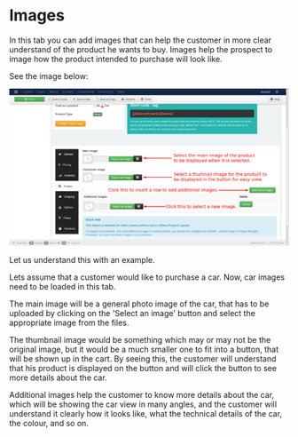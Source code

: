 # Images

In this tab you can add images that can help the customer in more clear understand of the product he wants to buy. Images help the prospect to image how the product intended to purchase will look like.

See the image below:

![Simple Image](product_simple_images.png)

Let us understand this with an example. 

Lets assume that a customer would like to purchase a car. Now, car images need to be loaded in this tab. 

The main image will be a general photo image of the car, that has to be uploaded by clicking on the 'Select an image' button and select the appropriate image from the files.

The thumbnail image would be something which may or may not be the original image, but it would be a much smaller one to fit into a button, that will be shown up in the cart. By seeing this, the customer will understand that his product is displayed on the button and will click the button to see more details about the car.

Additional images help the customer to know more details about the car, which will be showing the car view in many angles, and the customer will understand it clearly how it looks like, what the technical details of the car, the colour, and so on.